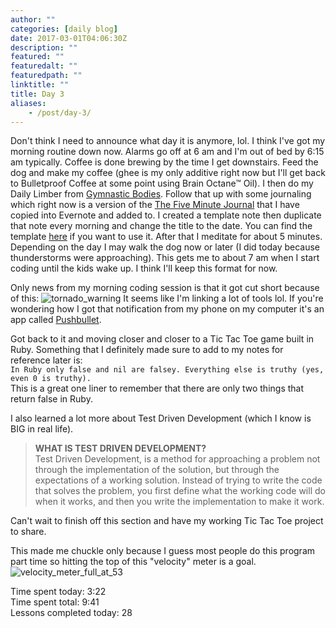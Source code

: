 ```yaml
---
author: ""
categories: [daily blog]
date: 2017-03-01T04:06:30Z
description: ""
featured: ""
featuredalt: ""
featuredpath: ""
linktitle: ""
title: Day 3
aliases:
    - /post/day-3/
---
```


Don't think I need to announce what day it is anymore, lol. I think I've got my morning routine down now. Alarms go off at 6 am and I'm out of bed by 6:15 am typically. Coffee is done brewing by the time I get downstairs. Feed the dog and make my coffee (ghee is my only additive right now but I'll get back to Bulletproof Coffee at some point using Brain Octane™ Oil). I then do my Daily Limber from [Gymnastic Bodies][1]. Follow that up with some journaling which right now is a version of the [The Five Minute Journal][2] that I have copied into Evernote and added to. I created a template note then duplicate that note every morning and change the title to the date. You can find the template [here][3] if you want to use it. After that I meditate for about 5 minutes. Depending on the day I may walk the dog now or later (I did today because thunderstorms were approaching). This gets me to about 7 am when I start coding until the kids wake up. I think I'll keep this format for now.

Only news from my morning coding session is that it got cut short because of this:
![tornado_warning][4]
It seems like I'm linking a lot of tools lol. If you're wondering how I got that notification from my phone on my computer it's an app called [Pushbullet][5].

Got back to it and moving closer and closer to a Tic Tac Toe game built in Ruby. Something that I definitely made sure to add to my notes for reference later is:  
`In Ruby only false and nil are falsey. Everything else is truthy (yes, even 0 is truthy).`  
This is a great one liner to remember that there are only two things that return false in Ruby.

I also learned a lot more about Test Driven Development (which I know is BIG in real life).

> **WHAT IS TEST DRIVEN DEVELOPMENT?**  
> Test Driven Development, is a method for approaching a problem not through the implementation of the solution, but through the expectations of a working solution. Instead of trying to write the code that solves the problem, you first define what the working code will do when it works, and then you write the implementation to make it work.

Can't wait to finish off this section and have my working Tic Tac Toe project to share.

This made me chuckle only because I guess most people do this program part time so hitting the top of this "velocity" meter is a goal.  
![velocity_meter_full_at_53][6]

Time spent today: 3:22  
Time spent total: 9:41  
Lessons completed today: 28

[1]: https://www.gymnasticbodies.com/

[2]: https://www.intelligentchange.com/products/the-five-minute-journal

[3]: http://www.evernote.com/l/ACLTHi8AYQpNBYxuRLXm_Vp17gMmKMe8uFQ/

[4]: https://res.cloudinary.com/sethalexander/v1488376710/qzilbczyh7jalznnsaun

[5]: https://www.pushbullet.com/

[6]: https://res.cloudinary.com/sethalexander/image/upload/c_scale,q_100,w_168/v1488427362/mppqy8adfj9bqfszyajf.jpg
